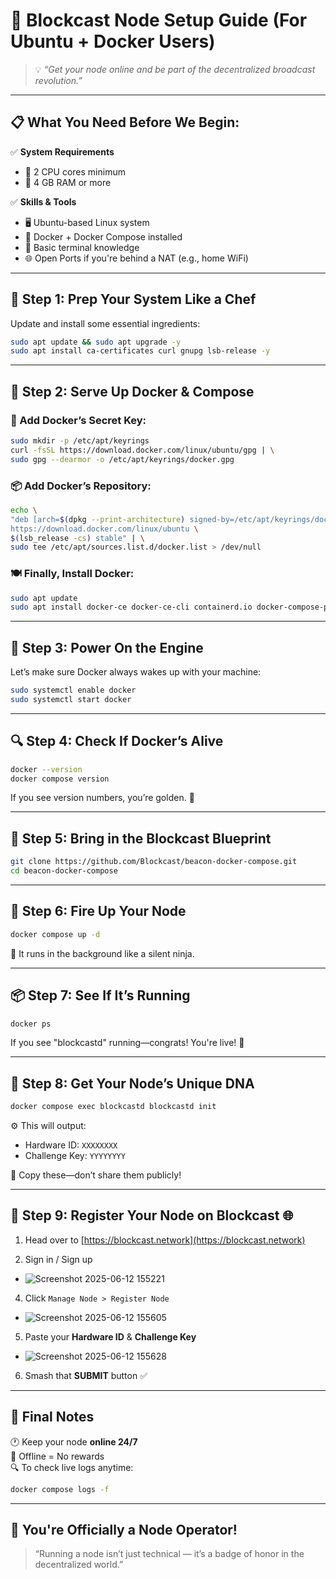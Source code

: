 # 🚀 Blockcast Node Setup Guide (For Ubuntu + Docker Users)

> 💡 *“Get your node online and be part of the decentralized broadcast revolution.”*

---

## 📋 What You Need Before We Begin:

✅ **System Requirements**
- 🧠 2 CPU cores minimum  
- 🧠 4 GB RAM or more

✅ **Skills & Tools**
- 🖥️ Ubuntu-based Linux system
- 🧰 Docker + Docker Compose installed
- 🧠 Basic terminal knowledge
- 🌐 Open Ports if you're behind a NAT (e.g., home WiFi)

---

## 🧼 Step 1: Prep Your System Like a Chef

Update and install some essential ingredients:
```bash
sudo apt update && sudo apt upgrade -y
sudo apt install ca-certificates curl gnupg lsb-release -y
```

---

## 🐳 Step 2: Serve Up Docker & Compose

### 🧂 Add Docker’s Secret Key:
```bash
sudo mkdir -p /etc/apt/keyrings
curl -fsSL https://download.docker.com/linux/ubuntu/gpg | \
sudo gpg --dearmor -o /etc/apt/keyrings/docker.gpg
```

### 📦 Add Docker’s Repository:
```bash
echo \
"deb [arch=$(dpkg --print-architecture) signed-by=/etc/apt/keyrings/docker.gpg] \
https://download.docker.com/linux/ubuntu \
$(lsb_release -cs) stable" | \
sudo tee /etc/apt/sources.list.d/docker.list > /dev/null
```

### 🍽️ Finally, Install Docker:
```bash
sudo apt update
sudo apt install docker-ce docker-ce-cli containerd.io docker-compose-plugin -y
```

---

## 🔌 Step 3: Power On the Engine

Let’s make sure Docker always wakes up with your machine:
```bash
sudo systemctl enable docker
sudo systemctl start docker
```

---

## 🔍 Step 4: Check If Docker’s Alive

```bash
docker --version
docker compose version
```
If you see version numbers, you’re golden. 🌟

---

## 🧱 Step 5: Bring in the Blockcast Blueprint

```bash
git clone https://github.com/Blockcast/beacon-docker-compose.git
cd beacon-docker-compose
```

---

## 🚀 Step 6: Fire Up Your Node

```bash
docker compose up -d
```

💬 It runs in the background like a silent ninja.

---

## 📦 Step 7: See If It’s Running

```bash
docker ps
```
If you see "blockcastd" running—congrats! You're live! 🎉

---

## 🔐 Step 8: Get Your Node’s Unique DNA

```bash
docker compose exec blockcastd blockcastd init
```

⚙️ This will output:
- Hardware ID: `XXXXXXXX`
- Challenge Key: `YYYYYYYY`

📸 Copy these—don’t share them publicly!

---

## 📝 Step 9: Register Your Node on Blockcast 🌐

1. Head over to [https://blockcast.network](https://blockcast.network)

2. Sign in / Sign up 
  - ![Screenshot 2025-06-12 155221](https://github.com/user-attachments/assets/b7dabe60-4a85-4896-b4d4-3e2f926c8e4e)

4. Click `Manage Node > Register Node`  
  - ![Screenshot 2025-06-12 155605](https://github.com/user-attachments/assets/cb79b44b-1c48-4529-a889-3867585a26bb)

5. Paste your **Hardware ID** & **Challenge Key** 
  - ![Screenshot 2025-06-12 155628](https://github.com/user-attachments/assets/8b5cbc74-de63-475b-bdec-cfe9a79639a9)


6. Smash that **SUBMIT** button ✅

---

## 🧠 Final Notes

🕐 Keep your node **online 24/7**  
💸 Offline = No rewards  
🔍 To check live logs anytime:
```bash
docker compose logs -f
```

---

## 🎉 You're Officially a Node Operator!

> “Running a node isn’t just technical — it’s a badge of honor in the decentralized world.”
